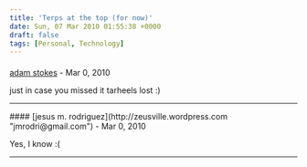 ```yaml
---
title: 'Terps at the top (for now)'
date: Sun, 07 Mar 2010 01:55:38 +0000
draft: false
tags: [Personal, Technology]
---
```



#### 
[adam stokes]( "adam.stokes@gmail.com") - <time datetime="2010-03-07 12:37:04">Mar 0, 2010</time>

just in case you missed it tarheels lost :)
<hr />
#### 
[jesus m. rodriguez](http://zeusville.wordpress.com "jmrodri@gmail.com") - <time datetime="2010-03-07 17:14:09">Mar 0, 2010</time>

Yes, I know :(
<hr />
